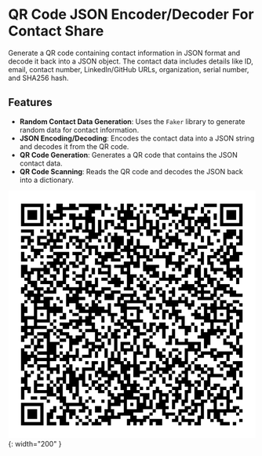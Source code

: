 
# QR Code JSON Encoder/Decoder For Contact Share

Generate a QR code containing contact information in JSON format and decode it back into a JSON object. The contact data includes details like ID, email, contact number, LinkedIn/GitHub URLs, organization, serial number, and SHA256 hash.

## Features

- **Random Contact Data Generation**: Uses the `Faker` library to generate random data for contact information.
- **JSON Encoding/Decoding**: Encodes the contact data into a JSON string and decodes it from the QR code.
- **QR Code Generation**: Generates a QR code that contains the JSON contact data.
- **QR Code Scanning**: Reads the QR code and decodes the JSON back into a dictionary.

![qr-code](qr-code.png){: width="200" }